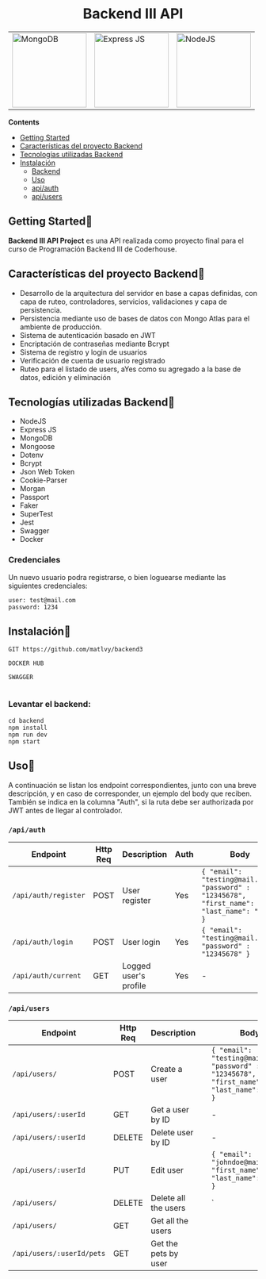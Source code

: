 <div align="center">

# Backend III API

<table class="no-border">
  <tr>
    <td><a href="https://github.com/aregtech/areg-sdk/actions/workflows/msbuild.yml" alt="MS Build"><img src="https://amsilabs.com/wp-content/uploads/2021/01/MongoDB-1.jpg" alt="MongoDB" style="width: 150px;"/></a></td>
    <td><a href="https://expressjs.com/es/"><img src="https://adware-technologies.s3.amazonaws.com/uploads/technology/thumbnail/20/express-js.png" alt="Express JS" style="width: 150px;"/></a></td>
        <td><a href="https://github.com/aregtech/areg-sdk/actions/workflows/codeql-analysis.yml"><img src="https://nodejs.org/static/images/logo.svg" alt="NodeJS" style="width: 150px;"/></a></td>
  </tr>
</table>
</div>

**Contents**

- [Getting Started](#getting-started)
- [Características del proyecto Backend](#características-del-proyecto-backend)
- [Tecnologías utilizadas Backend](#tecnologías-utilizadas-backend)
- [Instalación](#instalación)
  - [Backend](#levantar-el-backend)
  - [Uso](#uso)
  - [api/auth](#apiauth)
  - [api/users](#apiusers)

## Getting Started📌

**Backend III API Project** es una API realizada como proyecto final para el curso de Programación Backend III de Coderhouse.

## Características del proyecto Backend📌

- Desarrollo de la arquitectura del servidor en base a capas definidas, con capa de ruteo, controladores, servicios, validaciones y capa de persistencia.
- Persistencia mediante uso de bases de datos con Mongo Atlas para el ambiente de producción.
- Sistema de autenticación basado en JWT
- Encriptación de contraseñas mediante Bcrypt
- Sistema de registro y login de usuarios
- Verificación de cuenta de usuario registrado
- Ruteo para el listado de users, aYes como su agregado a la base de datos, edición y eliminación

## Tecnologías utilizadas Backend📌

- NodeJS
- Express JS
- MongoDB
- Mongoose
- Dotenv
- Bcrypt
- Json Web Token
- Cookie-Parser
- Morgan
- Passport
- Faker
- SuperTest
- Jest
- Swagger
- Docker

### Credenciales

Un nuevo usuario podra registrarse, o bien loguearse mediante las siguientes credenciales:

```
user: test@mail.com
password: 1234
```

## Instalación📌

```
GIT https://github.com/matlvy/backend3

DOCKER HUB

SWAGGER


```

### Levantar el backend:

```
cd backend
npm install
npm run dev
npm start

```

## Uso📌

A continuación se listan los endpoint correspondientes, junto con una breve descripción, y en caso de corresponder, un ejemplo del body que reciben. También se indica en la columna "Auth", si la ruta debe ser authorizada por JWT antes de llegar al controlador.

### `/api/auth`

| Endpoint             | Http Req | Description           | Auth | Body                                                                                               |
| -------------------- | -------- | --------------------- | ---- | -------------------------------------------------------------------------------------------------- |
| `/api/auth/register` | POST     | User register         | Yes  | `{ "email": "testing@mail.com", "password" : "12345678", "first_name": John, "last_name": "Doe" }` |
| `/api/auth/login`    | POST     | User login            | Yes  | `{ "email": "testing@mail.com", "password" : "12345678" }`                                         |
| `/api/auth/current`  | GET      | Logged user's profile | Yes  | -                                                                                                  |

### `/api/users`

| Endpoint                  | Http Req | Description          |     | Body                                                                                               |
| ------------------------- | -------- | -------------------- | --- | -------------------------------------------------------------------------------------------------- |
| `/api/users/`             | POST     | Create a user        |     | `{ "email": "testing@mail.com", "password" : "12345678", "first_name": John, "last_name": "Doe" }` |
| `/api/users/:userId`      | GET      | Get a user by ID     |     | -                                                                                                  |
| `/api/users/:userId`      | DELETE   | Delete user by ID    |     | -                                                                                                  |
| `/api/users/:userId`      | PUT      | Edit user            |     | `{ "email": "johndoe@mail.com", "first_name": John, "last_name": "Doe"  }`                         |
| `/api/users/`             | DELETE   | Delete all the users |     | `                                                                                                  |
| `/api/users/`             | GET      | Get all the users    |     |                                                                                                    |
| `/api/users/:userId/pets` | GET      | Get the pets by user |     |                                                                                                    |
